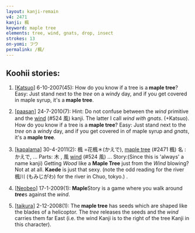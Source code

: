 ```yaml
---
layout: kanji-remain
v4: 2471
kanji: 楓
keyword: maple tree
elements: tree, wind, gnats, drop, insect
strokes: 13
on-yomi: フウ
permalink: /楓/
---
```


## Koohii stories: 

1) [<a href="http://kanji.koohii.com/profile/Katsuo">Katsuo</a>] 6-10-2007(45): How do you know if a tree is a<strong> maple tree</strong>? Easy: Just stand next to the <em>tree</em> on a <em>wind</em>y day, and if you get covered in maple syrup, it&#039;s a<strong> maple tree</strong>.

2) [<a href="http://kanji.koohii.com/profile/paasan">paasan</a>] 24-7-2010(7): Hint: Do not confuse between the <em>wind</em> primitive and the <a href="../v4/524.html">wind</a> (#524 風) kanji. The latter I call <em>wind with gnats</em>. (+Katsuo). How do you know if a tree is a<strong> maple tree</strong>? Easy: Just stand next to the <em>tree</em> on a <em>wind</em>y day, and if you get covered in of maple syrup and <em>gnats</em>, it&#039;s a<strong> maple tree</strong>.

3) [<a href="http://kanji.koohii.com/profile/kapalama">kapalama</a>] 30-4-2011(2): 楓 =花楓＊(かえで), <a href="../v4/2471.html">maple tree</a> (#2471 楓) 名 :かえで, ... Parts: 木 , 風 <a href="../v4/524.html">wind</a> (#524 風) ... Story:(Since this is &#039;always&#039; a name kanji) Getting <em>Wood</em> like a <strong>Maple Tree</strong> just from the <em>Wind</em> blowing? Not at at all. <strong>Kaede</strong> is just that sexy. (note the odd reading for the river 楓川 (もみじがわ) for the river in Chuo, tokyo.) .

4) [<a href="http://kanji.koohii.com/profile/Neobeo">Neobeo</a>] 17-1-2009(1): <strong>Maple</strong>Story is a game where you walk around <em><strong>tree</strong></em>s against the <em>wind</em>.

5) [<a href="http://kanji.koohii.com/profile/taikura">taikura</a>] 2-12-2008(1): The<strong> maple tree</strong> has seeds which are shaped like the blades of a helicoptor. The <em>tree</em> releases the seeds and the <em>wind</em> carries them far East (i.e. the wind Kanji is to the right of the tree Kanji in this character).

